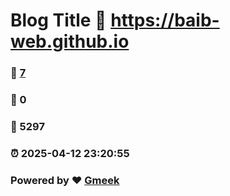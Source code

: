 # Blog Title :link: https://baib-web.github.io 
### :page_facing_up: [7](https://baib-web.github.io/tag.html) 
### :speech_balloon: 0 
### :hibiscus: 5297 
### :alarm_clock: 2025-04-12 23:20:55 
### Powered by :heart: [Gmeek](https://github.com/Meekdai/Gmeek)
